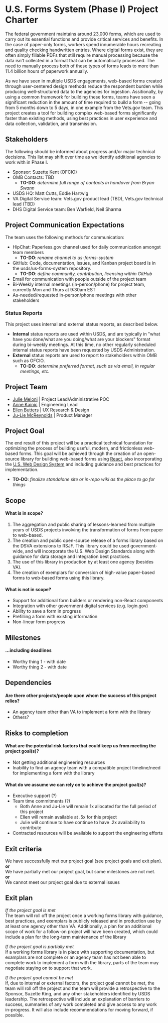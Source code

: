 # U.S. Forms System (Phase I) Project Charter
The federal government maintains around 23,000 forms, which are used to carry out its essential functions and provide critical services and benefits. In the case of paper-only forms, workers spend innumerable hours recreating and quality checking handwritten entries. Where digital forms exist, they are often simply fillable PDFs that still require manual processing because the data isn't collected in a format that can be automatically processed. The need to manually process both of these types of forms leads to more than 11.4 billion hours of paperwork annually.

As we have seen in multiple USDS engagements, web-based forms created through user-centered design methods reduce the respondent burden while producing well-structured data to the agencies for ingestion. Assitionally, by using a common framework for building these forms, teams have seen a significant reduction in the amount of time required to build a form -- going from 5 months down to 5 days, in one example from the Vets.gov team. This project creates a tool for building complex web-based forms significantly faster than existing methods, using best practices in user experience and data collection, validation, and transmission.
  
  
## Stakeholders
The following should be informed about progress and/or major technical decisions.  This list may shift over time as we identify additional agencies to work with in Phase I.

* Sponsor: Suzette Kent (OFCIO)
* OMB Contacts: TBD
  * **TO-DO**: *determine full range of contacts in handover from Bryan Swann*
* USDS HQ: Matt Cutts, Eddie Hartwig
* VA Digital Service team: Vets.gov product lead (TBD), Vets.gov technical lead (TBD)
* DHS Digital Service team: Ben Warfield, Neil Sharma

## Project Communication Expectations
The team uses the following methods for communication:
* HipChat: Paperless.gov channel used for daily communication amongst team members
  * **TO-DO**: *rename channel to us-forms-system*
* GitHub: Code, documentation, issues, and Kanban project board is in the usds/us-forms-system repository.
  * **TO-DO**: *define community, contribution, licensing within GitHub*
* Email for communication with people outside of the project team
* Bi-Weekly internal meetings (in-person/phone) for project team, currently Mon and Thurs at 9:30am EST
* As-needed/requested in-person/phone meetings with other stakeholders

### Status Reports
This project uses internal and external status reports, as described below.
* **Internal** status reports are used within USDS, and are typically in "what have you done/what are you doing/what are your blockers" format during bi-weekly meetings.  At this time, no other regularly scheduled internal status reports have been requested by USDS Administration.
* **External** status reports are used to report to stakeholders within OMB such as OFCIO.
  * **TO-DO**: *determine preferred format, such as via email, in regular meetings, etc.*

## Project Team
* [Julie Meloni](https://tools.usds.gov/team/julie-meloni) | Project Lead/Administrative POC
* [Anne Kainic](https://tools.usds.gov/team/anne-kainic) | Engineering Lead
* [Ellen Butters](https://tools.usds.gov/team/ellen-butters) | UX Research & Design
* [Ju-Lie McReynolds](https://tools.usds.gov/team/ju-lie-mcreynolds) | Product Manager

## Project Goal
The end result of this project will be a practical technical foundation for optimizing the process of building  useful, modern, and frictionless web-based forms.  This goal will be achieved through the creation of an open-source library for building web-based forms using [React](https://reactjs.org/), also incorporating the [U.S. Web Design System](https://designsystem.digital.gov/) and including guidance and best practices for implementation. 
  * **TO-DO**: *finalize standalone site or in-repo wiki as the place to go for things*

## Scope
#### What is in scope?
1. The aggregation and public sharing of lessons-learned from multiple years of USDS projects involving the transformation of forms from paper to web-based.
2. The creation and public open-source release of a forms library based on the DSVA extensions to RSJF. This library could be used government-wide, and will incorporate the U.S. Web Design Standards along with guidance for data storage and integration best practices.
3. The use of this library in production by at least one agency (besides VA).
4. The creation of exemplars for conversion of high-value paper-based forms to web-based forms using this library.

#### What is not in scope?
* Support for additional form builders or rendering non-React components
* Integration with other government digital services (e.g. login.gov)
* Ability to save a form in progress
* Prefilling a form with existing information
* Non-linear form progress

## Milestones
#### …including deadlines
* Worthy thing 1 - with date
* Worthy thing 2 - with date

## Dependencies
#### Are there other projects/people upon whom the success of this project relies?
* An agency team other than VA to implement a form with the library
* Others?

## Risks to completion
#### What are the potential risk factors that could keep us from meeting the project goal(s)?
* Not getting additional engineering resources
* Inability to find an agency team with a compatible project timeline/need for implementing a form with the library  

#### What do we assume we can rely on to achieve the project goal(s)?
* Executive support (?)
* Team time commitments (?)
  * Both Anne and Ju-Lie will remain 1x allocated for the full period of this project
  * Ellen will remain available at .5x for this project
  * Julie will continue to have continue to have .2x availability to contribute
* Contracted resources will be available to support the engineering efforts

## Exit criteria
We have successfully met our project goal (see project goals and exit plan).  
**or**  
We have partially met our project goal, but some milestones are not met.  
**or**  
We cannot meet our project goal due to external issues

## Exit plan
*If the project goal is met*  
The team will roll off the project once a working forms library with guidance, best practices, and exemplars is publicly released and in production use by at least one agency other than VA. Additionally, a plan for an additional scope of work for a follow-on project will have been created, which could include a plan for the long-term maintenance of the library

*If the project goal is partially met*  
If a working forms library is in place with supporting documentation, but examplars are not complete or an agency team has not been able to complete work to implement a form with the library, parts of the team may negotiate staying on to support that work.

*If the project goal cannot be met*  
If, due to internal or external factors, the project goal cannot be met, the team will roll off the project and the team will provide a retrospective to the Sponsor, Suzette King, and any other stakeholders identified by USDS leadership. The retrospective will include an explanation of barriers to success, summaries of any work completed and give access to any work in-progress. It will also include recommendations for moving forward, if possible.
